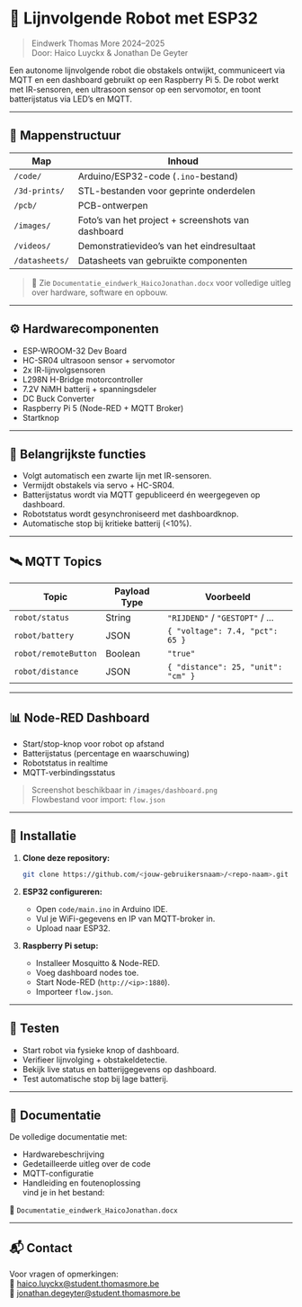 # 🤖 Lijnvolgende Robot met ESP32

> Eindwerk Thomas More 2024–2025  
> Door: Haico Luyckx & Jonathan De Geyter

Een autonome lijnvolgende robot die obstakels ontwijkt, communiceert via MQTT en een dashboard gebruikt op een Raspberry Pi 5. De robot werkt met IR-sensoren, een ultrasoon sensor op een servomotor, en toont batterijstatus via LED’s en MQTT.

---

## 📁 Mappenstructuur

| Map            | Inhoud                                                   |
|----------------|----------------------------------------------------------|
| `/code/`       | Arduino/ESP32-code (`.ino`-bestand)                      |
| `/3d-prints/`  | STL-bestanden voor geprinte onderdelen                   |
| `/pcb/`        | PCB-ontwerpen                                            |
| `/images/`     | Foto’s van het project + screenshots van dashboard       |
| `/videos/`     | Demonstratievideo’s van het eindresultaat                |
| `/datasheets/` | Datasheets van gebruikte componenten                     |

> 📄 Zie `Documentatie_eindwerk_HaicoJonathan.docx` voor volledige uitleg over hardware, software en opbouw.

---

## ⚙️ Hardwarecomponenten

- ESP-WROOM-32 Dev Board
- HC-SR04 ultrasoon sensor + servomotor
- 2x IR-lijnvolgsensoren
- L298N H-Bridge motorcontroller
- 7.2V NiMH batterij + spanningsdeler
- DC Buck Converter
- Raspberry Pi 5 (Node-RED + MQTT Broker)
- Startknop

---

## 🚦 Belangrijkste functies

- Volgt automatisch een zwarte lijn met IR-sensoren.
- Vermijdt obstakels via servo + HC-SR04.
- Batterijstatus wordt via MQTT gepubliceerd én weergegeven op dashboard.
- Robotstatus wordt gesynchroniseerd met dashboardknop.
- Automatische stop bij kritieke batterij (<10%).

---

## 🛰️ MQTT Topics

| Topic               | Payload Type | Voorbeeld                          |
|--------------------|--------------|------------------------------------|
| `robot/status`     | String       | `"RIJDEND"` / `"GESTOPT"` / ...    |
| `robot/battery`    | JSON         | `{ "voltage": 7.4, "pct": 65 }`    |
| `robot/remoteButton` | Boolean    | `"true"`                           |
| `robot/distance`   | JSON         | `{ "distance": 25, "unit": "cm" }` |

---

## 📊 Node-RED Dashboard

- Start/stop-knop voor robot op afstand
- Batterijstatus (percentage en waarschuwing)
- Robotstatus in realtime
- MQTT-verbindingsstatus

> Screenshot beschikbaar in `/images/dashboard.png`  
> Flowbestand voor import: `flow.json`

---

## 🔧 Installatie

1. **Clone deze repository:**

   ```bash
   git clone https://github.com/<jouw-gebruikersnaam>/<repo-naam>.git

2. **ESP32 configureren:**
   - Open `code/main.ino` in Arduino IDE.
   - Vul je WiFi-gegevens en IP van MQTT-broker in.
   - Upload naar ESP32.

3. **Raspberry Pi setup:**
   - Installeer Mosquitto & Node-RED.
   - Voeg dashboard nodes toe.
   - Start Node-RED (`http://<ip>:1880`).
   - Importeer `flow.json`.

---

## 🧪 Testen

- Start robot via fysieke knop of dashboard.
- Verifieer lijnvolging + obstakeldetectie.
- Bekijk live status en batterijgegevens op dashboard.
- Test automatische stop bij lage batterij.

---

## 📄 Documentatie

De volledige documentatie met:
- Hardwarebeschrijving
- Gedetailleerde uitleg over de code
- MQTT-configuratie
- Handleiding en foutenoplossing  
vind je in het bestand:

📘 `Documentatie_eindwerk_HaicoJonathan.docx`

---

## 📬 Contact

Voor vragen of opmerkingen:  
📧 haico.luyckx@student.thomasmore.be  
📧 jonathan.degeyter@student.thomasmore.be
